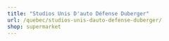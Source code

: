 ```yaml
---
title: "Studios Unis D'auto Défense Duberger"
url: /quebec/studios-unis-dauto-defense-duberger/
shop: supermarket
---
```

